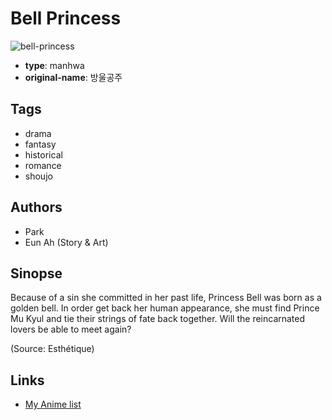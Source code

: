 # Bell Princess

![bell-princess](https://cdn.myanimelist.net/images/manga/1/30369.jpg)

-   **type**: manhwa
-   **original-name**: 방울공주

## Tags

-   drama
-   fantasy
-   historical
-   romance
-   shoujo

## Authors

-   Park
-   Eun Ah (Story & Art)

## Sinopse

Because of a sin she committed in her past life, Princess Bell was born as a golden bell. In order get back her human appearance, she must find Prince Mu Kyul and tie their strings of fate back together. Will the reincarnated lovers be able to meet again?

(Source: Esthétique)

## Links

-   [My Anime list](https://myanimelist.net/manga/12071/Bell_Princess)
